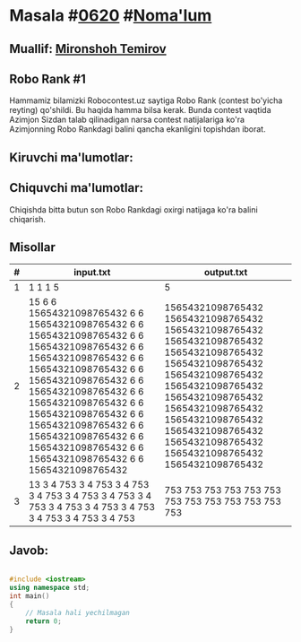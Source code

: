 
<h1>Masala #<a href="https://robocontest.uz/tasks/0620">0620</a> #<a href="https://robocontest.uz/tasks?category=1">Noma'lum</a></h1>
<h2> Muallif: <a href="https://robocontest.uz/profile/mironshoh951">Mironshoh Temirov</a></h2>
<h2>Robo Rank #1</h2>
<p>Hammamiz bilamizki Robocontest.uz saytiga Robo Rank (contest bo'yicha reyting) qo'shildi. Bu haqida hamma bilsa kerak. Bunda contest vaqtida Azimjon
Sizdan talab qilinadigan narsa contest natijalariga ko'ra Azimjonning Robo Rankdagi balini qancha ekanligini topishdan iborat.</p>
<h2>Kiruvchi ma'lumotlar:</h2>
<p></p>
<h2>Chiquvchi ma'lumotlar:</h2>
<p>Chiqishda bitta butun son Robo Rankdagi oxirgi natijaga ko'ra balini chiqarish.</p>
<h2>Misollar</h2>
<table>
    <thead>
        <tr>
            <th>#</th>
            <th>input.txt</th>
            <th>output.txt</th>
        </tr>
    </thead>
    <tbody>
            <tr>
                <td>1</td>
                <td>1
1 1 5</td>
                <td>5</td>
            </tr>
            <tr>
                <td>2</td>
                <td>15
6 6 15654321098765432
6 6 15654321098765432
6 6 15654321098765432
6 6 15654321098765432
6 6 15654321098765432
6 6 15654321098765432
6 6 15654321098765432
6 6 15654321098765432
6 6 15654321098765432
6 6 15654321098765432
6 6 15654321098765432
6 6 15654321098765432
6 6 15654321098765432
6 6 15654321098765432
6 6 15654321098765432</td>
                <td>15654321098765432 15654321098765432 15654321098765432 15654321098765432 15654321098765432 15654321098765432 15654321098765432 15654321098765432 15654321098765432 15654321098765432 15654321098765432 15654321098765432 15654321098765432 15654321098765432 15654321098765432</td>
            </tr>
            <tr>
                <td>3</td>
                <td>13
3 4 753
3 4 753
3 4 753
3 4 753
3 4 753
3 4 753
3 4 753
3 4 753
3 4 753
3 4 753
3 4 753
3 4 753
3 4 753</td>
                <td>753 753 753 753 753 753 753 753 753 753 753 753 753</td>
            </tr>
    </tbody>
    </table>
    
<h2>Javob:</h2>

######
```cpp
#include <iostream>
using namespace std;
int main()
{
    // Masala hali yechilmagan
    return 0;
}
```
